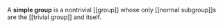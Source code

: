 A **simple group** is a nontrivial [[group]] whose only [[normal subgroup]]s are the [[trivial group]] and itself.